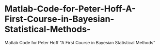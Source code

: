 # Matlab-Code-for-Peter-Hoff-A-First-Course-in-Bayesian-Statistical-Methods-
Matlab Code for Peter Hoff "A First Course in Bayesian Statistical Methods"
